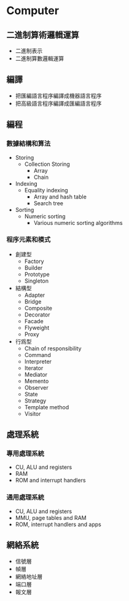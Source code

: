 # Computer

## 二進制算術邏輯運算

- 二進制表示
- 二進制算數邏輯運算

## 編譯

- 把匯編語言程序編譯成機器語言程序
- 把高級語言程序編譯成匯編語言程序

## 編程

### 數據結構和算法

- Storing
  - Collection Storing
    - Array
    - Chain
- Indexing
  - Equality indexing
    - Array and hash table
    - Search tree
- Sorting
  - Numeric sorting
    - Various numeric sorting algorithms

### 程序元素和模式

- 創建型
  - Factory
  - Builder
  - Prototype
  - Singleton
- 結構型
  - Adapter
  - Bridge
  - Composite
  - Decorator
  - Facade
  - Flyweight
  - Proxy
- 行爲型
  - Chain of responsibility
  - Command
  - Interpreter
  - Iterator
  - Mediator
  - Memento
  - Observer
  - State
  - Strategy
  - Template method
  - Visitor

## 處理系統

### 專用處理系統

- CU, ALU and registers
- RAM
- ROM and interrupt handlers

### 通用處理系統
- CU, ALU and registers
- MMU, page tables and RAM
- ROM, interrupt handlers and apps

## 網絡系統

- 信號層
- 幀層
- 網絡地址層
- 端口層
- 報文層
